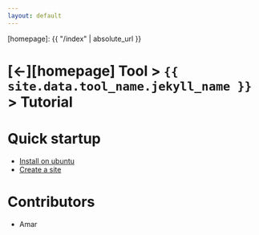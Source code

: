 ```yaml
---
layout: default
---
```




[//]: #(Reference)
[howto_site_create]:    ../howto/site#create-a-site
[howto_install_ubuntu]: ../howto/install.md
[homepage]:   {{ "/index" | absolute_url }}

# [&larr;][homepage] Tool > `{{ site.data.tool_name.jekyll_name }}` > Tutorial

# Quick startup

- [Install on ubuntu][howto_install_ubuntu]
- [Create a site][howto_site_create]


# Contributors
- Amar